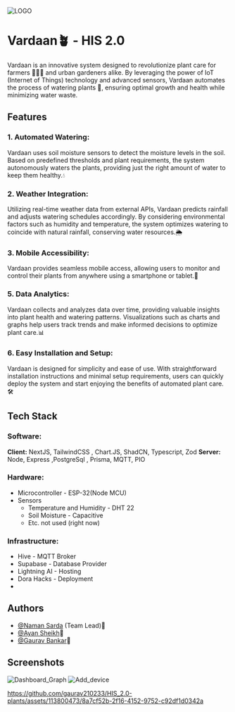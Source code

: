 ![LOGO](https://github.com/gaurav210233/HIS_2.0-plants/assets/113800473/c36f36be-084b-47dc-887b-2226600235dc)

# Vardaan🪴 - HIS 2.0

Vardaan is an innovative system designed to revolutionize plant care for farmers 👨🏻‍🌾 and urban gardeners alike. By leveraging the power of IoT (Internet of Things) technology and advanced sensors, Vardaan automates the process of watering plants 🌊, ensuring optimal growth and health while minimizing water waste.

## Features

### 1. Automated Watering:
Vardaan uses soil moisture sensors to detect the moisture levels in the soil. Based on predefined thresholds and plant requirements, the system autonomously waters the plants, providing just the right amount of water to keep them healthy.💧

### 2. Weather Integration:
Utilizing real-time weather data from external APIs, Vardaan predicts rainfall and adjusts watering schedules accordingly. By considering environmental factors such as humidity and temperature, the system optimizes watering to coincide with natural rainfall, conserving water resources.🌦️

### 3. Mobile Accessibility:
Vardaan provides seamless mobile access, allowing users to monitor and control their plants from anywhere using a smartphone or tablet.📱

### 5. Data Analytics:
Vardaan collects and analyzes data over time, providing valuable insights into plant health and watering patterns. Visualizations such as charts and graphs help users track trends and make informed decisions to optimize plant care.📊

### 6. Easy Installation and Setup:
Vardaan is designed for simplicity and ease of use. With straightforward installation instructions and minimal setup requirements, users can quickly deploy the system and start enjoying the benefits of automated plant care.🛠️

## Tech Stack

### Software:
**Client:** NextJS, TailwindCSS , Chart.JS, ShadCN, Typescript, Zod
**Server:** Node, Express ,PostgreSql , Prisma, MQTT, PIO

### Hardware:
- Microcontroller - ESP-32(Node MCU)
- Sensors
    - Temperature and Humidity - DHT 22
    - Soil Moisture - Capacitive
    - Etc. not used (right now)

### Infrastructure:
- Hive - MQTT Broker
- Supabase  - Database Provider
- Lightning AI - Hosting
- Dora Hacks - Deployment
- 
## Authors
- [@Naman Sarda](https://www.github.com/NamanSarda) (Team Lead)🚀
- [@Ayan Sheikh](https://www.github.com/ayan-sh03)🌟
- [@Gaurav Bankar](https://www.github.com/gaurav210233)🌿

## Screenshots
![Dashboard_Graph](https://github.com/gaurav210233/HIS_2.0-plants/assets/113800473/a54f10e0-4236-401b-94c6-c5c3c5cdeec9)
![Add_device](https://github.com/gaurav210233/HIS_2.0-plants/assets/113800473/91e84c32-dee4-4fbd-bd8e-4bdfb7ad00c9)


https://github.com/gaurav210233/HIS_2.0-plants/assets/113800473/8a7cf52b-2f16-4152-9752-c92df1d0342a

